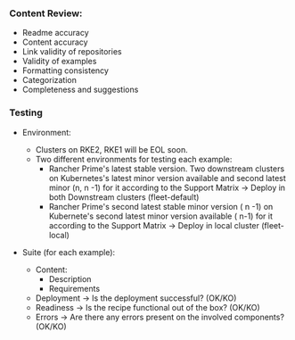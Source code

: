 ### Content Review:

- Readme accuracy
- Content accuracy
- Link validity of repositories
- Validity of examples
- Formatting consistency
- Categorization
- Completeness and suggestions

### Testing

- Environment:
	- Clusters on RKE2, RKE1 will be EOL soon.
	- Two different environments for testing each example:
		- Rancher Prime's latest stable version. Two downstream clusters on Kubernetes's latest minor version available and second latest minor (n, n -1) for it according to the Support Matrix -> Deploy in both Downstream clusters (fleet-default)
		- Rancher Prime's second latest stable minor version ( n -1) on Kubernete's second latest minor version available ( n-1) for it according to the Support Matrix -> Deploy in local cluster (fleet-local)
		 
- Suite (for each example):
	- Content:
		- Description
		- Requirements
	- Deployment -> Is the deployment successful? (OK/KO)
	- Readiness -> Is the recipe functional out of the box? (OK/KO)
	- Errors -> Are there any errors present on the involved components? (OK/KO)
